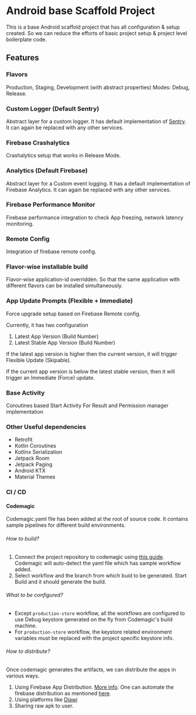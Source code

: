 # Android base Scaffold Project

This is a base Android scaffold project that has all configuration & setup created. So we can reduce the efforts of basic project setup & project level boilerplate code.

## Features 

### Flavors
Production, Staging, Development (with abstract properties)
Modes: Debug, Release.

### Custom Logger (Default Sentry)
Abstract layer for a custom logger. It has default implementation of [Sentry](https://sentry.io/welcome/).
It can again be replaced with any other services.

### Firebase Crashalytics
Crashalytics setup that works in Release Mode.

### Analytics (Default Firebase)
Abstract layer for a Custom event logging. It has a default implementation of Firebase Analytics. It can again be replaced with any other services.

### Firebase Performance Monitor
Firebase performance integration to check App freezing, network latency monitoring.

### Remote Config
Integration of firebase remote config.

### Flavor-wise installable build
Flavor-wise application-id overridden. So that the same application with different flavors can be installed simultaneously.

### App Update Prompts (Flexible + Immediate)
Force upgrade setup based on Firebase Remote config.

Currently, it has two configuration
1. Latest App Version (Build Number)
2. Latest Stable App Version (Build Number)

If the latest app version is higher then the current version, it will trigger Flexible Update (Skipable).

If the current app version is below the latest stable version, then it will trigger an Immediate (Force) update.


### Base Activity
Coroutines based Start Activity For Result and Permission manager implementation


### Other Useful dependencies
- Retrofit
- Kotlin Coroutines
- Kotlinx Serialization
- Jetpack Room
- Jetpack Paging
- Android KTX
- Material Themes

### CI / CD

#### Codemagic

Codemagic.yaml file has been added at the root of source code. It contains sample pipelines for different build environments.

###### How to build?

1. Connect the project repository to codemagic using [this guide](https://docs.codemagic.io/getting-started/adding-apps-from-custom-sources/). Codemagic will auto-detect the yaml file which has sample workflow added.
2. Select workflow and the branch from which buid to be generated. Start Build and it should generate the build.

###### What to be configured?
- Except `production-store` workflow, all the workflows are configured to use Debug keystore generated on the fly from Codemagic's build machine.
- For `production-store` workflow, the keystore related environment variables must be replaced with the project specific keystore info.

###### How to distribute?
Once codemagic generates the artifacts, we can distribute the apps in various ways.

1. Using Firebase App Distribution. [More info](https://firebase.google.com/docs/app-distribution).
One can automate the firebase distribution as mentioned [here](https://docs.codemagic.io/publishing-yaml/distribution/#publishing-an-app-to-firebase-app-distribution).
2. Using platforms like [Diawi](https://www.diawi.com/)
3. Sharing raw apk to user.